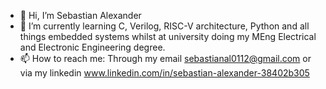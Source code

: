 - 👋 Hi, I’m Sebastian Alexander
- 🌱 I’m currently learning C, Verilog, RISC-V architecture, Python and all things embedded systems whilst at university doing my MEng Electrical and Electronic Engineering degree.
- 📫 How to reach me: Through my email sebastianal0112@gmail.com or via my linkedin www.linkedin.com/in/sebastian-alexander-38402b305

<!---
Sebastian-JE-Alexander/Sebastian-JE-Alexander is a ✨ special ✨ repository because its `README.md` (this file) appears on your GitHub profile.
You can click the Preview link to take a look at your changes.
--->
